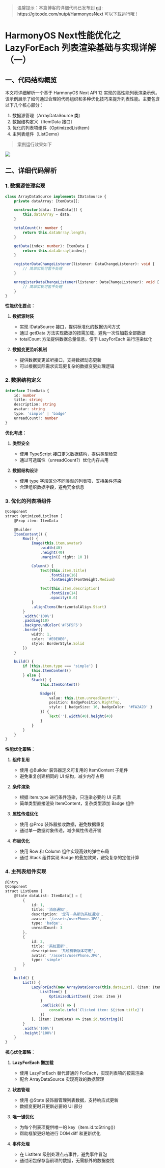 > 温馨提示：本篇博客的详细代码已发布到 [git](https://gitcode.com/nutpi/HarmonyosNext) : https://gitcode.com/nutpi/HarmonyosNext 可以下载运行哦！

 #  HarmonyOS Next性能优化之LazyForEach 列表渲染基础与实现详解 （一）

## 一、代码结构概览

本文将详细解析一个基于 HarmonyOS Next API 12 实现的高性能列表渲染示例。该示例展示了如何通过合理的代码组织和多种优化技巧来提升列表性能。主要包含以下几个核心部分：

1. 数据源管理（ArrayDataSource 类）
2. 数据结构定义（ItemData 接口）
3. 优化的列表项组件（OptimizedListItem）
4. 主列表组件（ListDemo）

> 案例运行效果如下


![](https://files.mdnice.com/user/47561/d02ed47c-c2a4-4bce-bdf2-980ffaa2e401.jpg)


## 二、详细代码解析

### 1. 数据源管理实现

```typescript
class ArrayDataSource implements IDataSource {
    private dataArray: ItemData[];

    constructor(data: ItemData[]) {
        this.dataArray = data;
    }

    totalCount(): number {
        return this.dataArray.length;
    }

    getData(index: number): ItemData {
        return this.dataArray[index];
    }

    registerDataChangeListener(listener: DataChangeListener): void {
        // 简单实现可暂不处理
    }

    unregisterDataChangeListener(listener: DataChangeListener): void {
        // 简单实现可暂不处理
    }
}
```

**性能优化要点：**

1. **数据源封装**
   - 实现 IDataSource 接口，提供标准化的数据访问方式
   - 通过 getData 方法实现数据的按需加载，避免一次性加载全部数据
   - totalCount 方法提供数据总量信息，便于 LazyForEach 进行渲染优化

2. **数据变更监听机制**
   - 提供数据变更监听接口，支持数据动态更新
   - 可以根据实际需求实现更复杂的数据变更处理逻辑

### 2. 数据结构定义

```typescript
interface ItemData {
    id: number
    title: string
    description: string
    avatar: string
    type: 'simple' | 'badge'
    unreadCount?: number
}
```

**优化考虑：**

1. **类型安全**
   - 使用 TypeScript 接口定义数据结构，提供类型检查
   - 通过可选属性（unreadCount?）优化内存占用

2. **数据结构设计**
   - 使用 type 字段区分不同类型的列表项，支持条件渲染
   - 合理组织数据字段，避免冗余信息

### 3. 优化的列表项组件

```typescript
@Component
struct OptimizedListItem {
    @Prop item: ItemData

    @Builder
    ItemContent() {
        Row() {
            Image(this.item.avatar)
                .width(40)
                .height(40)
                .margin({ right: 10 })

            Column() {
                Text(this.item.title)
                    .fontSize(16)
                    .fontWeight(FontWeight.Medium)

                Text(this.item.description)
                    .fontSize(14)
                    .opacity(0.6)
            }
            .alignItems(HorizontalAlign.Start)
        }
        .width('100%')
        .padding(10)
        .backgroundColor('#F5F5F5')
        .border({
            width: 1,
            color: '#E0E0E0',
            style: BorderStyle.Solid
        })
    }

    build() {
        if (this.item.type === 'simple') {
            this.ItemContent()
        } else {
            Stack() {
                this.ItemContent()

                Badge({
                    value: this.item.unreadCount+'',
                    position: BadgePosition.RightTop,
                    style: { badgeSize: 16, badgeColor: '#FA2A2D' }
                }) {
                    Text('').width(40).height(40)
                }
            }
        }
    }
}
```

**性能优化策略：**

1. **组件复用**
   - 使用 @Builder 装饰器定义可复用的 ItemContent 子组件
   - 避免重复创建相同的 UI 结构，减少内存占用

2. **条件渲染**
   - 根据 item.type 进行条件渲染，只渲染必要的 UI 元素
   - 简单类型直接渲染 ItemContent，复杂类型添加 Badge 组件

3. **属性传递优化**
   - 使用 @Prop 装饰器接收数据，避免数据重复
   - 通过单一数据对象传递，减少属性传递开销

4. **布局优化**
   - 使用 Row 和 Column 组件实现高效的弹性布局
   - 通过 Stack 组件实现 Badge 的叠加效果，避免复杂的定位计算

### 4. 主列表组件实现

```typescript
@Entry
@Component
struct ListDemo {
    @State dataList: ItemData[] = [
        {
            id: 1,
            title: '消息通知',
            description: '您有一条新的系统通知',
            avatar: '/assets/userPhone.JPG',
            type: 'badge',
            unreadCount: 3
        },
        {
            id: 2,
            title: '系统更新',
            description: '系统有新版本可用',
            avatar: '/assets/userPhone.JPG',
            type: 'simple'
        }
    ]

    build() {
        List() {
            LazyForEach(new ArrayDataSource(this.dataList), (item: ItemData) => {
                ListItem() {
                    OptimizedListItem({ item: item })
                }
                .onClick(() => {
                    console.info(`Clicked item: ${item.title}`)
                })
            }, (item: ItemData) => item.id.toString())
        }
        .width('100%')
        .height('100%')
    }
}
```

**核心优化策略：**

1. **LazyForEach 懒加载**
   - 使用 LazyForEach 替代普通的 ForEach，实现列表项的按需渲染
   - 配合 ArrayDataSource 实现高效的数据管理

2. **状态管理**
   - 使用 @State 装饰器管理列表数据，支持响应式更新
   - 数据变更时只更新必要的 UI 部分

3. **唯一键优化**
   - 为每个列表项提供唯一的 key（item.id.toString()）
   - 帮助框架更好地进行 DOM diff 和更新优化

4. **事件处理**
   - 在 ListItem 级别处理点击事件，避免事件冒泡
   - 通过闭包保存当前项的数据，无需额外的数据查找
